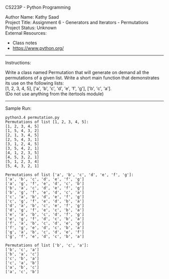 CS223P - Python Programming

Author Name: Kathy Saad<br>
Project Title: Assignment 6 - Generators and Iterators - Permutations<br>
Project Status: Unknown<br>
External Resources:<br>
- Class notes<br>
- https://www.python.org/<br>

*******************************************************************************************************************************************

Instructions:

Write a class named Permutation that will generate on demand all the permutations of a given list. Write a short main function that demonstrates its use on the following lists:<br>
[1, 2, 3, 4, 5], ['a', 'b', 'c', 'd', 'e', 'f', 'g'], ['b', 'c', 'a'].<br>
(Do not use anything from the itertools module)

*******************************************************************************************************************************************

Sample Run:

	python3.4 permutation.py 
	Permutations of list [1, 2, 3, 4, 5]:
	[1, 2, 3, 4, 5]
	[1, 5, 4, 3, 2]
	[2, 1, 3, 4, 5]
	[2, 5, 4, 3, 1]
	[3, 1, 2, 4, 5]
	[3, 5, 4, 2, 1]
	[4, 1, 2, 3, 5]
	[4, 5, 3, 2, 1]
	[5, 1, 2, 3, 4]
	[5, 4, 3, 2, 1]

	Permutations of list ['a', 'b', 'c', 'd', 'e', 'f', 'g']:
	['a', 'b', 'c', 'd', 'e', 'f', 'g']
	['a', 'g', 'f', 'e', 'd', 'c', 'b']
	['b', 'a', 'c', 'd', 'e', 'f', 'g']
	['b', 'g', 'f', 'e', 'd', 'c', 'a']
	['c', 'a', 'b', 'd', 'e', 'f', 'g']
	['c', 'g', 'f', 'e', 'd', 'b', 'a']
	['d', 'a', 'b', 'c', 'e', 'f', 'g']
	['d', 'g', 'f', 'e', 'c', 'b', 'a']
	['e', 'a', 'b', 'c', 'd', 'f', 'g']
	['e', 'g', 'f', 'd', 'c', 'b', 'a']
	['f', 'a', 'b', 'c', 'd', 'e', 'g']
	['f', 'g', 'e', 'd', 'c', 'b', 'a']
	['g', 'a', 'b', 'c', 'd', 'e', 'f']
	['g', 'f', 'e', 'd', 'c', 'b', 'a']

	Permutations of list ['b', 'c', 'a']:
	['b', 'c', 'a']
	['b', 'a', 'c']
	['c', 'b', 'a']
	['c', 'a', 'b']
	['a', 'b', 'c']
	['a', 'c', 'b']
